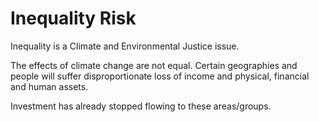 # Inequality Risk

Inequality is a Climate and Environmental Justice issue.

The effects of climate change are not equal.  Certain geographies and people will suffer disproportionate loss of income and physical, financial and human assets.&#x20;

Investment has already stopped flowing to these areas/groups.
